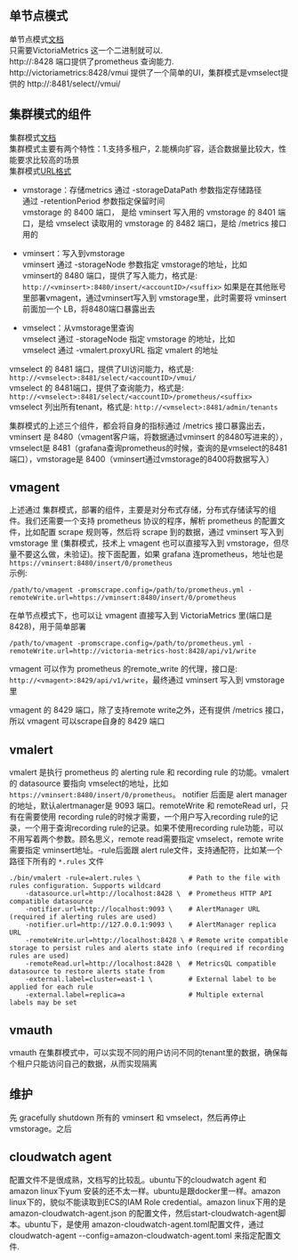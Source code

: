 

## 单节点模式
单节点模式[文档](https://docs.victoriametrics.com/single-server-victoriametrics/)  
只需要VictoriaMetrics 这一个二进制就可以.  
http://<victoriametrics-addr>:8428 端口提供了prometheus 查询能力.  
http://victoriametrics:8428/vmui 提供了一个简单的UI，集群模式是vmselect提供的 http://<vmselect>:8481/select/<accountID>/vmui/ 


## 集群模式的组件
集群模式[文档](https://docs.victoriametrics.com/cluster-victoriametrics/)  
集群模式主要有两个特性：1.支持多租户，2.能横向扩容，适合数据量比较大，性能要求比较高的场景  
集群模式[URL格式](https://docs.victoriametrics.com/cluster-victoriametrics/#url-format)

* vmstorage：存储metrics
通过 -storageDataPath 参数指定存储路径  
通过 -retentionPeriod 参数指定保留时间  
vmstorage 的 8400 端口， 是给 vminsert 写入用的
vmstorage 的 8401 端口，是给 vmselect 读取用的
vmstorage 的 8482 端口，是给 /metrics 接口用的


* vminsert：写入到vmstorage  
vminsert 通过 -storageNode 参数指定 vmstorage的地址，比如  
vminsert的 8480 端口，提供了写入能力，格式是: ` http://<vminsert>:8480/insert/<accountID>/<suffix> `
如果是在其他账号里部署vmagent，通过vminsert写入到 vmstorage里，此时需要将 vminsert 前面加一个 LB，将8480端口暴露出去


* vmselect：从vmstorage里查询  
vmselect 通过 -storageNode 指定 vmstorage 的地址，比如   
vmselect 通过 -vmalert.proxyURL 指定 vmalert 的地址  

vmselect 的 8481 端口，提供了UI访问能力，格式是: ` http://<vmselect>:8481/select/<accountID>/vmui/ `  
vmselect 的 8481端口，提供了查询能力，格式是: ` http://<vmselect>:8481/select/<accountID>/prometheus/<suffix> `  
vmselect 列出所有tenant，格式是: ` http://<vmselect>:8481/admin/tenants `  


集群模式的上述三个组件，都会将自身的指标通过 /metrics 接口暴露出去，vminsert 是 8480（vmagent客户端，将数据通过vminsert 的8480写进来的），vmselect是 8481（grafana查询prometheus的时候，查询的是vmselect的8481端口），vmstorage是 8400（vminsert通过vmstorage的8400将数据写入）

## vmagent
上述通过 集群模式，部署的组件，主要是对分布式存储，分布式存储读写的组件。我们还需要一个支持 prometheus 协议的程序，解析 prometheus 的配置文件，比如配置 scrape 规则等，然后将 scrape 到的数据，通过 vminsert 写入到 vmstorage 里 (集群模式，技术上 vmagent 也可以直接写入到 vmstorage，但尽量不要这么做，未验证)。按下面配置，如果 grafana 连prometheus，地址也是 `https://vminsert:8480/insert/0/prometheus`  
示例:  
```
/path/to/vmagent -promscrape.config=/path/to/prometheus.yml -remoteWrite.url=https://vminsert:8480/insert/0/prometheus
```

在单节点模式下，也可以让 vmagent 直接写入到 VictoriaMetrics 里(端口是 8428)，用于简单部署  
```
/path/to/vmagent -promscrape.config=/path/to/prometheus.yml -remoteWrite.url=http://victoria-metrics-host:8428/api/v1/write
```

vmagent 可以作为 prometheus 的remote_write 的代理，接口是: `http://<vmagent>:8429/api/v1/write`，最终通过 vminsert 写入到 vmstorage 里

vmagent 的 8429 端口，除了支持remote write之外，还有提供 /metrics 接口，所以 vmagent 可以scrape自身的 8429 端口

## vmalert
vmalert 是执行 prometheus 的 alerting rule 和 recording rule 的功能。vmalert的 datasource 要指向 vmselect的地址，比如 `https://vminsert:8480/insert/0/prometheus`。 notifier 后面是 alert manager的地址，默认alertmanager是 9093 端口。remoteWrite 和 remoteRead url，只有在需要使用 recording rule的时候才需要，一个用户写入recording rule的记录，一个用于查询recording rule的记录。如果不使用recording rule功能，可以不用写着两个参数。顾名思义，remote read需要指定 vmselect，remote write需要指定 vminsert地址。-rule后面跟 alert rule文件，支持通配符，比如某一个路径下所有的 `*.rules` 文件  

```
./bin/vmalert -rule=alert.rules \            # Path to the file with rules configuration. Supports wildcard
    -datasource.url=http://localhost:8428 \  # Prometheus HTTP API compatible datasource
    -notifier.url=http://localhost:9093 \    # AlertManager URL (required if alerting rules are used)
    -notifier.url=http://127.0.0.1:9093 \    # AlertManager replica URL
    -remoteWrite.url=http://localhost:8428 \ # Remote write compatible storage to persist rules and alerts state info (required if recording rules are used)
    -remoteRead.url=http://localhost:8428 \  # MetricsQL compatible datasource to restore alerts state from
    -external.label=cluster=east-1 \         # External label to be applied for each rule
    -external.label=replica=a                # Multiple external labels may be set
```

## vmauth
vmauth 在集群模式中，可以实现不同的用户访问不同的tenant里的数据，确保每个租户只能访问自己的数据，从而实现隔离


## 维护
先 gracefully shutdown 所有的 vminsert 和 vmselect，然后再停止 vmstorage。之后


## cloudwatch agent
配置文件不是很成熟，文档写的比较乱。ubuntu下的cloudwatch agent 和 amazon linux下yum 安装的还不太一样。ubuntu是跟docker里一样。amazon linux下的，貌似不能读取到ECS的IAM Role credential。amazon linux下用的是 amazon-cloudwatch-agent.json 的配置文件，然后start-cloudwatch-agent脚本。ubuntu下，是使用 amazon-cloudwatch-agent.toml配置文件，通过 cloudwatch-agent --config=amazon-cloudwatch-agent.toml 来指定配置文件.






